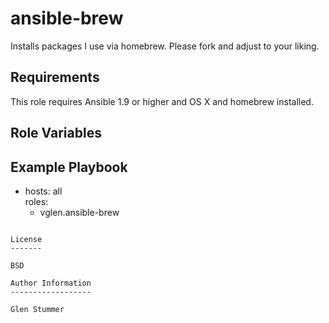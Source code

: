 ansible-brew
======

Installs packages I use via homebrew. Please fork and adjust to your liking.

Requirements
------------

This role requires Ansible 1.9 or higher and OS X and homebrew installed.

Role Variables
--------------


Example Playbook
----------------

- hosts: all  
  roles:
    - vglen.ansible-brew
```

License
-------

BSD

Author Information
------------------

Glen Stummer